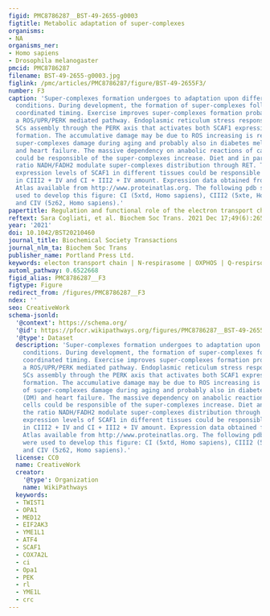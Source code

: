 ```yaml
---
figid: PMC8786287__BST-49-2655-g0003
figtitle: Metabolic adaptation of super-complexes
organisms:
- NA
organisms_ner:
- Homo sapiens
- Drosophila melanogaster
pmcid: PMC8786287
filename: BST-49-2655-g0003.jpg
figlink: /pmc/articles/PMC8786287/figure/BST-49-2655F3/
number: F3
caption: 'Super-complexes formation undergoes to adaptation upon different metabolic
  conditions. During development, the formation of super-complexes follows a genetically
  coordinated timing. Exercise improves super-complexes formation probably trough
  a ROS/UPR/PERK mediated pathway. Endoplasmic reticulum stress response triggers
  SCs assembly through the PERK axis that activates both SCAF1 expression and cristae
  formation. The accumulative damage may be due to ROS increasing is responsible of
  super-complexes damage during aging and probably also in diabetes mellitus (DM)
  and heart failure. The massive dependency on anabolic reactions of cancer cells
  could be responsible of the super-complexes increase. Diet and in particular the
  ratio NADH/FADH2 modulate super-complexes distribution through RET. The different
  expression levels of SCAF1 in different tissues could be responsible of the variability
  in CIII2 + IV and CI + III2 + IV amount. Expression data obtained from Human Protein
  Atlas available from http://www.proteinatlas.org. The following pdb structures were
  used to develop this figure: CI (5xtd, Homo sapiens), CIII2 (5xte, Homo sapiens)
  and CIV (5z62, Homo sapiens).'
papertitle: Regulation and functional role of the electron transport chain supercomplexes.
reftext: Sara Cogliati, et al. Biochem Soc Trans. 2021 Dec 17;49(6):2655-2668.
year: '2021'
doi: 10.1042/BST20210460
journal_title: Biochemical Society Transactions
journal_nlm_ta: Biochem Soc Trans
publisher_name: Portland Press Ltd.
keywords: electon transport chain | N-respirasome | OXPHOS | Q-respirsome | supercomplexes
automl_pathway: 0.6522668
figid_alias: PMC8786287__F3
figtype: Figure
redirect_from: /figures/PMC8786287__F3
ndex: ''
seo: CreativeWork
schema-jsonld:
  '@context': https://schema.org/
  '@id': https://pfocr.wikipathways.org/figures/PMC8786287__BST-49-2655-g0003.html
  '@type': Dataset
  description: 'Super-complexes formation undergoes to adaptation upon different metabolic
    conditions. During development, the formation of super-complexes follows a genetically
    coordinated timing. Exercise improves super-complexes formation probably trough
    a ROS/UPR/PERK mediated pathway. Endoplasmic reticulum stress response triggers
    SCs assembly through the PERK axis that activates both SCAF1 expression and cristae
    formation. The accumulative damage may be due to ROS increasing is responsible
    of super-complexes damage during aging and probably also in diabetes mellitus
    (DM) and heart failure. The massive dependency on anabolic reactions of cancer
    cells could be responsible of the super-complexes increase. Diet and in particular
    the ratio NADH/FADH2 modulate super-complexes distribution through RET. The different
    expression levels of SCAF1 in different tissues could be responsible of the variability
    in CIII2 + IV and CI + III2 + IV amount. Expression data obtained from Human Protein
    Atlas available from http://www.proteinatlas.org. The following pdb structures
    were used to develop this figure: CI (5xtd, Homo sapiens), CIII2 (5xte, Homo sapiens)
    and CIV (5z62, Homo sapiens).'
  license: CC0
  name: CreativeWork
  creator:
    '@type': Organization
    name: WikiPathways
  keywords:
  - TWIST1
  - OPA1
  - MED12
  - EIF2AK3
  - YME1L1
  - ATF4
  - SCAF1
  - COX7A2L
  - ci
  - Opa1
  - PEK
  - rl
  - YME1L
  - crc
---
```


